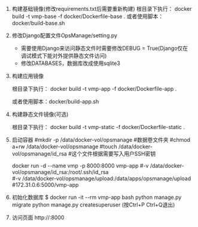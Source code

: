 

1. 构建基础镜像(修改requirements.txt后需要重新构建)
   根目录下执行：
   docker build -t vmp-base  -f docker/Dockerfile-base .
   或者使用脚本：docker/build-base.sh

2. 修改Django配置文件OpsManage/setting.py

    - 需要使用Django来访问静态文件时需要修改DEBUG = True(Django仅在调试模式下能对外提供静态文件访问)
    - 修改DATABASES，数据库改成使用sqlite3

4. 构建应用镜像

   根目录下执行：
   docker build -t vmp-app -f docker/Dockerfile-app .

   或者使用脚本：docker/build-app.sh

5. 构建静态文件镜像(可选)

    根目录下执行：
    docker build -t vmp-static -f docker/Dockerfile-static .

6. 启动容器
   #mkdir -p /data/docker-vol/opsmanage   #数据卷文件夹
   #chmod a+rw /data/docker-vol/opsmanage
   #touch /data/docker-vol/opsmanage/id_rsa   #这个文件根据需要写入用户SSH密钥

   docker run -d --name vmp -p 8000:8000 vmp-app
   #-v /data/docker-vol/opsmanage/id_rsa:/root/.ssh/id_rsa \
   #-v /data/docker-vol/opsmanage/upload:/data/apps/opsmanage/upload \
   #172.31.0.6:5000/vmp-app

7. 初始化数据库
    $ docker run -it --rm vmp-app bash
    python manage.py migrate
    python manage.py createsuperuser
    (按Ctrl+P Ctrl+Q退出)

8. 访问页面
    http://<ip>:8000


